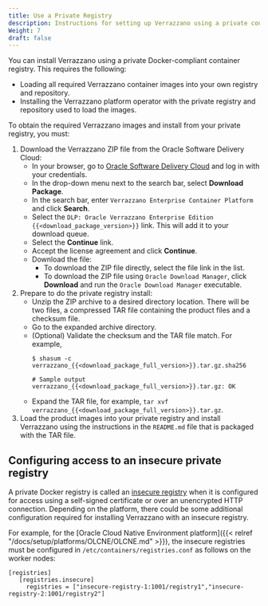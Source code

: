 ```yaml
---
title: Use a Private Registry
description: Instructions for setting up Verrazzano using a private container registry
Weight: 7
draft: false
---
```



You can install Verrazzano using a private Docker-compliant container registry. This requires the following:

* Loading all required Verrazzano container images into your own registry and repository.
* Installing the Verrazzano platform operator with the private registry and repository used to load the images.

To obtain the required Verrazzano images and install from your private registry, you must:

1. Download the Verrazzano ZIP file from the Oracle Software Delivery Cloud:
   * In your browser, go to [Oracle Software Delivery Cloud](https://edelivery.oracle.com) and log in with your credentials.
   * In the drop-down menu next to the search bar, select **Download Package**.
   * In the search bar, enter `Verrazzano Enterprise Container Platform` and click **Search**.
   * Select the `DLP: Oracle Verrazzano Enterprise Edition {{<download_package_version>}}` link.  This will add it to your download queue.
   * Select the **Continue** link.
   * Accept the license agreement and click **Continue**.
   * Download the file:
     * To download the ZIP file directly, select the file link in the list.
     * To download the ZIP file using `Oracle Download Manager`, click **Download** and run the `Oracle Download Manager` executable.
2. Prepare to do the private registry install:
   * Unzip the ZIP archive to a desired directory location.  There will be two files, a compressed TAR file containing the product
     files and a checksum file.
   * Go to the expanded archive directory.
   * (Optional) Validate the checksum and the TAR file match.  For example,
     ```
     $ shasum -c  verrazzano_{{<download_package_full_version>}}.tar.gz.sha256

     # Sample output
     verrazzano_{{<download_package_full_version>}}.tar.gz: OK
     ```
   * Expand the TAR file, for example, `tar xvf verrazzano_{{<download_package_full_version>}}.tar.gz`.
3. Load the product images into your private registry and install Verrazzano using the instructions in the `README.md`
   file that is packaged with the TAR file.

## Configuring access to an insecure private registry

A private Docker registry is called an [insecure registry](https://docs.docker.com/registry/insecure/) when it is configured for access using a self-signed certificate or over an unencrypted HTTP connection. Depending on the platform, there could be some additional configuration required for installing Verrazzano with an insecure registry.
 
For example, for the [Oracle Cloud Native Environment platform]({{< relref "/docs/setup/platforms/OLCNE/OLCNE.md" >}}), the insecure registries must be configured in `/etc/containers/registries.conf` as follows on the worker nodes:
 ```
 [registries]
    [registries.insecure]
      registries = ["insecure-registry-1:1001/registry1","insecure-registry-2:1001/registry2"]
 ```
